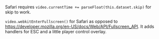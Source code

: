 Safari requires `video.currentTime += parseFloat(this.dataset.skip)` for skip to work.

`video.webkitEnterFullscreen()` for Safari as opposed to https://developer.mozilla.org/en-US/docs/Web/API/Fullscreen_API. It adds handlers for ESC and a little player control overlay.
